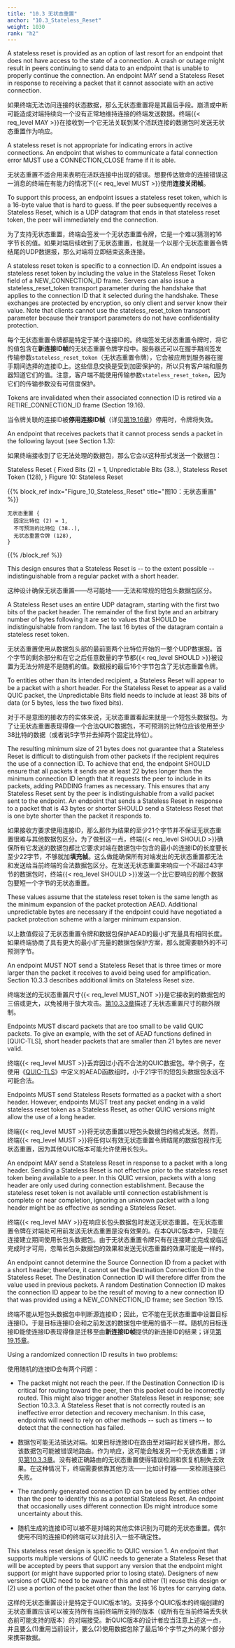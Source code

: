 ```yaml
---
title: "10.3 无状态重置"
anchor: "10.3_Stateless_Reset"
weight: 1030
rank: "h2"
---
```


A stateless reset is provided as an option of last resort for an endpoint that does not have access to the state of a connection. A crash or outage might result in peers continuing to send data to an endpoint that is unable to properly continue the connection. An endpoint MAY send a Stateless Reset in response to receiving a packet that it cannot associate with an active connection.

如果终端无法访问连接的状态数据，那么无状态重置将是其最后手段。崩溃或中断可能造成对端持续向一个没有正常地维持连接的终端发送数据。终端{{< req_level MAY >}}在接收到一个它无法关联到某个活跃连接的数据包时发送无状态重置作为响应。

A stateless reset is not appropriate for indicating errors in active connections. An endpoint that wishes to communicate a fatal connection error MUST use a CONNECTION_CLOSE frame if it is able.

无状态重置不适合用来表明在活跃连接中出现的错误。想要传达致命的连接错误这一消息的终端在有能力的情况下{{< req_level MUST >}}使用**连接关闭帧**。

To support this process, an endpoint issues a stateless reset token, which is a 16-byte value that is hard to guess. If the peer subsequently receives a Stateless Reset, which is a UDP datagram that ends in that stateless reset token, the peer will immediately end the connection.

为了支持无状态重置，终端会签发一个无状态重置令牌，它是一个难以猜测的16字节长的值。如果对端后续收到了无状态重置，也就是一个以那个无状态重置令牌结尾的UDP数据报，那么对端将立即结束这条连接。

A stateless reset token is specific to a connection ID. An endpoint issues a stateless reset token by including the value in the Stateless Reset Token field of a NEW_CONNECTION_ID frame. Servers can also issue a stateless_reset_token transport parameter during the handshake that applies to the connection ID that it selected during the handshake. These exchanges are protected by encryption, so only client and server know their value. Note that clients cannot use the stateless_reset_token transport parameter because their transport parameters do not have confidentiality protection.

每个无状态重置令牌都是特定于某个连接ID的。终端签发无状态重置令牌时，将它的值包含在**新连接ID帧**的无状态重置令牌字段中。服务器还可以在握手期间签发传输参数`stateless_reset_token`（无状态重置令牌），它会被应用到服务器在握手期间选择的连接ID上。这些信息交换是受到加密保护的，所以只有客户端和服务器知道它们的值。注意，客户端不能使用传输参数`stateless_reset_token`，因为它们的传输参数没有可信度保护。

Tokens are invalidated when their associated connection ID is retired via a RETIRE_CONNECTION_ID frame (Section 19.16).

当令牌关联的连接ID被**停用连接ID帧**（详见[第19.16章]()）停用时，令牌将失效。

An endpoint that receives packets that it cannot process sends a packet in the following layout (see Section 1.3):

如果终端接收到了它无法处理的数据包，那么它会以这种形式发送一个数据包：

Stateless Reset {
Fixed Bits (2) = 1,
Unpredictable Bits (38..),
Stateless Reset Token (128),
}
Figure 10: Stateless Reset

{{% block_ref
indx="Figure_10_Stateless_Reset"
title="图10：无状态重置" %}}

```
无状态重置 {
  固定比特位 (2) = 1,
  不可预测的比特位 (38..),
  无状态重置令牌 (128),
}
```

{{% /block_ref %}}

This design ensures that a Stateless Reset is -- to the extent possible -- indistinguishable from a regular packet with a short header.

这种设计确保无状态重置——尽可能地——无法和常规的短包头数据包区分。

A Stateless Reset uses an entire UDP datagram, starting with the first two bits of the packet header. The remainder of the first byte and an arbitrary number of bytes following it are set to values that SHOULD be indistinguishable from random. The last 16 bytes of the datagram contain a stateless reset token.

无状态重置使用从数据包头部的最前面两个比特位开始的一整个UDP数据报。首个字节的剩余部分和在它之后任意数量的字节都{{< req_level SHOULD >}}被设置为无法分辨是不是随机的值。数据报的最后16个字节包含了无状态重置令牌。

To entities other than its intended recipient, a Stateless Reset will appear to be a packet with a short header. For the Stateless Reset to appear as a valid QUIC packet, the Unpredictable Bits field needs to include at least 38 bits of data (or 5 bytes, less the two fixed bits).

对于不是意图的接收方的实体来说，无状态重置看起来就是一个短包头数据包。为了让无状态重置表现得像一个合法QUIC数据包，不可预测的比特位应该使用至少38比特的数据（或者说5字节并去掉两个固定比特位）。

The resulting minimum size of 21 bytes does not guarantee that a Stateless Reset is difficult to distinguish from other packets if the recipient requires the use of a connection ID. To achieve that end, the endpoint SHOULD ensure that all packets it sends are at least 22 bytes longer than the minimum connection ID length that it requests the peer to include in its packets, adding PADDING frames as necessary. This ensures that any Stateless Reset sent by the peer is indistinguishable from a valid packet sent to the endpoint. An endpoint that sends a Stateless Reset in response to a packet that is 43 bytes or shorter SHOULD send a Stateless Reset that is one byte shorter than the packet it responds to.

如果接收方要求使用连接ID，那么那作为结果的至少21个字节并不保证无状态重置很难与其他数据包区分。为了做到这一点，终端{{< req_level SHOULD >}}确保所有它发送的数据包都比它要求对端在数据包中包含的最小的连接ID的长度要长至少22字节，不够就加**填充帧**。这么做能确保所有对端发出的无状态重置都无法和发送给当前终端的合法数据包区分。在发送无状态重置来响应一个不超过43字节的数据包时，终端{{< req_level SHOULD >}}发送一个比它要响应的那个数据包要短一个字节的无状态重置。

These values assume that the stateless reset token is the same length as the minimum expansion of the packet protection AEAD. Additional unpredictable bytes are necessary if the endpoint could have negotiated a packet protection scheme with a larger minimum expansion.

以上数值假设了无状态重置令牌和数据包保护AEAD的最小扩充量具有相同长度。如果终端协商了具有更大的最小扩充量的数据包保护方案，那么就需要额外的不可预测字节。

An endpoint MUST NOT send a Stateless Reset that is three times or more larger than the packet it receives to avoid being used for amplification. Section 10.3.3 describes additional limits on Stateless Reset size.

终端发送的无状态重置尺寸{{< req_level MUST_NOT >}}是它接收到的数据包的三倍或更大，以免被用于放大攻击。[第10.3.3章]()描述了无状态重置尺寸的额外限制。

Endpoints MUST discard packets that are too small to be valid QUIC packets. To give an example, with the set of AEAD functions defined in [QUIC-TLS], short header packets that are smaller than 21 bytes are never valid.

终端{{< req_level MUST >}}丢弃因过小而不合法的QUIC数据包。举个例子，在使用《[QUIC-TLS]()》中定义的AEAD函数组时，小于21字节的短包头数据包永远不可能合法。

Endpoints MUST send Stateless Resets formatted as a packet with a short header. However, endpoints MUST treat any packet ending in a valid stateless reset token as a Stateless Reset, as other QUIC versions might allow the use of a long header.

终端{{< req_level MUST >}}将无状态重置以短包头数据包的格式发送。然而，终端{{< req_level MUST >}}将任何以有效无状态重置令牌结尾的数据包视作无状态重置，因为其他QUIC版本可能允许使用长包头。

An endpoint MAY send a Stateless Reset in response to a packet with a long header. Sending a Stateless Reset is not effective prior to the stateless reset token being available to a peer. In this QUIC version, packets with a long header are only used during connection establishment. Because the stateless reset token is not available until connection establishment is complete or near completion, ignoring an unknown packet with a long header might be as effective as sending a Stateless Reset.

终端{{< req_level MAY >}}在响应长包头数据包时发送无状态重置。在无状态重置令牌在对端处可用前发送无状态重置是没有效果的。在本QUIC版本中，只能在连接建立期间使用长包头数据包。由于无状态重置令牌只有在连接建立完成或临近完成时才可用，忽略长包头数据包的效果和发送无状态重置的效果可能是一样的。

An endpoint cannot determine the Source Connection ID from a packet with a short header; therefore, it cannot set the Destination Connection ID in the Stateless Reset. The Destination Connection ID will therefore differ from the value used in previous packets. A random Destination Connection ID makes the connection ID appear to be the result of moving to a new connection ID that was provided using a NEW_CONNECTION_ID frame; see Section 19.15.

终端不能从短包头数据包中判断源连接ID；因此，它不能在无状态重置中设置目标连接ID。于是目标连接ID会和之前发送的数据包中使用的值不一样。随机的目标连接ID能使连接ID表现得像是迁移至由**新连接ID帧**提供的新连接ID的结果；详见[第19.15章]()。

Using a randomized connection ID results in two problems:

使用随机的连接ID会有两个问题：

* The packet might not reach the peer. If the Destination Connection ID is critical for routing toward the peer, then this packet could be incorrectly routed. This might also trigger another Stateless Reset in response; see Section 10.3.3. A Stateless Reset that is not correctly routed is an ineffective error detection and recovery mechanism. In this case, endpoints will need to rely on other methods -- such as timers -- to detect that the connection has failed. 

* 数据包可能无法抵达对端。如果目标连接ID在路由至对端时起关键作用，那么该数据包可能被错误地路由。作为响应，这可能会触发另一个无状态重置；详见[第10.3.3章]()。没有被正确路由的无状态重置使得错误检测和恢复机制失去效果。在这种情况下，终端需要依靠其他方法——比如计时器——来检测连接已失败。

* The randomly generated connection ID can be used by entities other than the peer to identify this as a potential Stateless Reset. An endpoint that occasionally uses different connection IDs might introduce some uncertainty about this.

* 随机生成的连接ID可以被不是对端的其他实体识别为可能的无状态重置。偶尔使用不同的连接ID的终端可以对此引入一些不确定性。

This stateless reset design is specific to QUIC version 1. An endpoint that supports multiple versions of QUIC needs to generate a Stateless Reset that will be accepted by peers that support any version that the endpoint might support (or might have supported prior to losing state). Designers of new versions of QUIC need to be aware of this and either (1) reuse this design or (2) use a portion of the packet other than the last 16 bytes for carrying data.

这样的无状态重置设计是特定于QUIC版本1的。支持多个QUIC版本的终端创建的无状态重置应该可以被支持所有当前终端所支持的版本（或所有在当前终端丢失状态前可能支持的版本）的对端接受。新QUIC版本的设计者应当注意上述这一点，并且要么(1)重用当前设计，要么(2)使用数据包除了最后16个字节之外的某个部分来携带数据。
